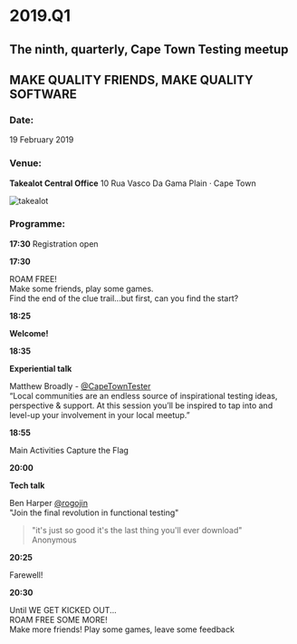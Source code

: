 # 2019.Q1

## The ninth, quarterly, Cape Town Testing meetup

## MAKE QUALITY FRIENDS, MAKE QUALITY SOFTWARE

### Date:
19 February 2019

### Venue:
**Takealot Central Office**
10 Rua Vasco Da Gama Plain · Cape Town

![takealot](https://drive.google.com/open?id=1dZ2-l0puaL-tbEgtJDnYq8NwlgX_FVBc)

### Programme:
**17:30**
  Registration open

**17:30**

ROAM FREE!  
Make some friends, play some games.  
Find the end of the clue trail...but first, can you find the start?


**18:25**

**Welcome!**

**18:35**

**Experiential talk**

Matthew Broadly - [@CapeTownTester](https://twitter.comCapeTownTester)   
“Local communities are an endless source of inspirational testing ideas, perspective & support. At this session you’ll be inspired to tap into and level-up your involvement in your local meetup.”

**18:55**

Main Activities
Capture the Flag


**20:00**

**Tech talk**

Ben Harper [@rogojin](https://twitter.com/rogojin)  
"Join the final revolution in functional testing"
> "it's just so good it's the last thing you'll ever download"  
Anonymous

**20:25**

  Farewell!

**20:30**

 Until WE GET KICKED OUT...  
  ROAM FREE SOME MORE!  
  Make more friends! Play some games, leave some feedback
